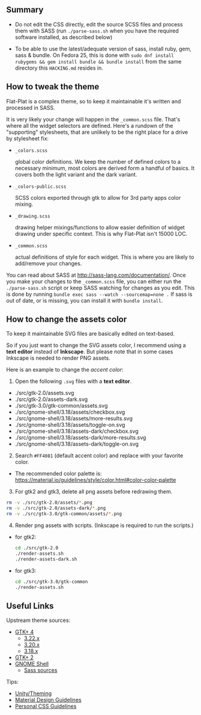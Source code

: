 Summary
-------

- Do not edit the CSS directly, edit the source SCSS files and process them with SASS (run 
  `./parse-sass.sh` when you have the required software installed, as described below)

- To be able to use the latest/adequate version of sass, install ruby, gem, sass & bundle.
  On Fedora 25, this is done with `sudo dnf install rubygems && gem install bundle && bundle install`
  from the same directory this `HACKING.md` resides in.

How to tweak the theme
----------------------

Flat-Plat is a complex theme, so to keep it maintainable it's written and processed in SASS.

It is very likely your change will happen in the `_common.scss` file. That's where all the widget 
selectors are defined. Here's a rundown of the "supporting" stylesheets, that are unlikely to be the 
right place for a drive by stylesheet fix:

- `_colors.scss`

  global color definitions. We keep the number of defined colors to a necessary minimum, 
  most colors are derived form a handful of basics. It covers both the light variant and
  the dark variant.

- `_colors-public.scss`

  SCSS colors exported through gtk to allow for 3rd party apps color mixing.

- `_drawing.scss`

  drawing helper mixings/functions to allow easier definition of widget drawing under
  specific context. This is why Flat-Plat isn't 15000 LOC.

- `_common.scss`

  actual definitions of style for each widget. This is where you are likely to add/remove your changes.

You can read about SASS at http://sass-lang.com/documentation/. Once you make your changes to the
`_common.scss` file, you can either run the `./parse-sass.sh` script or keep SASS watching for changes as you
edit. This is done by running `bundle exec sass --watch --sourcemap=none .` If sass is out of date, or is
missing, you can install it with `bundle install`.

How to change the assets color
------------------------------

To keep it maintainable SVG files are basically edited on text-based.

So if you just want to change the SVG assets color, I recommend using a **text editor** instead of **Inkscape**.
But please note that in some cases Inkscape is needed to render PNG assets.

Here is an example to change the _accent color_:

1. Open the following `.svg` files with a **text editor**.

  - ./src/gtk-2.0/assets.svg
  - ./src/gtk-2.0/assets-dark.svg
  - ./src/gtk-3.0/gtk-common/assets.svg
  - ./src/gnome-shell/3.18/assets/checkbox.svg
  - ./src/gnome-shell/3.18/assets/more-results.svg
  - ./src/gnome-shell/3.18/assets/toggle-on.svg
  - ./src/gnome-shell/3.18/assets-dark/checkbox.svg
  - ./src/gnome-shell/3.18/assets-dark/more-results.svg
  - ./src/gnome-shell/3.18/assets-dark/toggle-on.svg

2. Search `#FF4081` (default accent color) and replace with your favorite color.

  - The recommended color palette is: https://material.io/guidelines/style/color.html#color-color-palette

3. For gtk2 and gtk3, delete all png assets before redrawing them.

  ```sh
  rm -v ./src/gtk-2.0/assets/*.png
  rm -v ./src/gtk-2.0/assets-dark/*.png
  rm -v ./src/gtk-3.0/gtk-common/assets/*.png
  ```

4. Render png assets with scripts. (Inkscape is required to run the scripts.)

  - for gtk2:

    ```sh
    cd ./src/gtk-2.0
    ./render-assets.sh
    ./render-assets-dark.sh
    ```

  - for gtk3:

    ```sh
    cd ./src/gtk-3.0/gtk-common
    ./render-assets.sh
    ```

Useful Links
------------

Upstream theme sources:
- [GTK+ 4](https://github.com/GNOME/gtk/tree/master/gtk/theme/Adwaita)
  - [3.22.x](https://github.com/GNOME/gtk/tree/gtk-3-22/gtk/theme/Adwaita)
  - [3.20.x](https://github.com/GNOME/gtk/tree/gtk-3-20/gtk/theme/Adwaita)
  - [3.18.x](https://github.com/GNOME/gtk/tree/gtk-3-18/gtk/theme/Adwaita)
- [GTK+ 2](https://github.com/GNOME/gnome-themes-standard/tree/master/themes/Adwaita/gtk-2.0)
- [GNOME Shell](https://github.com/GNOME/gnome-shell/tree/master/data/theme)
  - [Sass sources](https://github.com/GNOME/gnome-shell-sass)

Tips:
- [Unity/Theming](https://wiki.ubuntu.com/Unity/Theming)
- [Material Design Guidelines](https://www.material.io/guidelines/)
- [Personal CSS Guidelines](https://github.com/nana-4/Flat-Plat/wiki/CSS-Guidelines)
